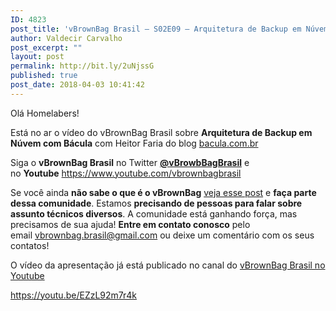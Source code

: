 ```yaml
---
ID: 4823
post_title: 'vBrownBag Brasil – S02E09 – Arquitetura de Backup em Núvem com Bácula &#8211; Heitor Faria'
author: Valdecir Carvalho
post_excerpt: ""
layout: post
permalink: http://bit.ly/2uNjssG
published: true
post_date: 2018-04-03 10:41:42
---
```

Olá Homelabers!

Está no ar o vídeo do vBrownBag Brasil sobre <strong>Arquitetura de Backup em Núvem com Bácula</strong> com Heitor Faria do blog <a href="http://bacula.com.br" target="_blank" rel="noopener">bacula.com.br</a>

Siga o <strong>vBrownBag Brasil</strong> no Twitter <strong><a href="https://twitter.com/vBrowbBagBrasil" target="_blank" rel="nofollow noopener">@vBrowbBagBrasil</a></strong> e no <strong>Youtube</strong> <a href="https://www.youtube.com/vbrownbagbrasil" target="_blank" rel="noopener">https://www.youtube.com/vbrownbagbrasil</a>

Se você ainda <strong>não sabe o que é o vBrownBag</strong> <a href="http://homelaber.com.br/comunidade-vbrownbag-chega-ao-brasil-com-conteudo-em-portugues/" target="_blank" rel="noopener">veja esse post</a> e <strong>faça parte dessa comunidade</strong>. Estamos <strong>precisando de pessoas para falar sobre assunto técnicos diversos</strong>. A comunidade está ganhando força, mas precisamos de sua ajuda! <strong>Entre em contato conosco</strong> pelo email vbrownbag.brasil@gmail.com ou deixe um comentário com os seus contatos!

O vídeo da apresentação já está publicado no canal do <a href="https://www.youtube.com/vbrownbagbrasil" target="_blank" rel="noopener">vBrownBag Brasil no Youtube</a>

https://youtu.be/EZzL92m7r4k